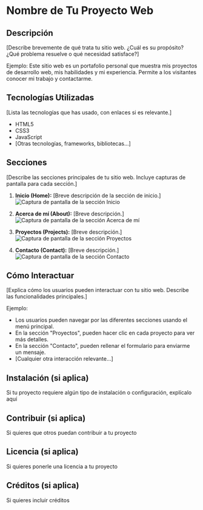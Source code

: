 # Nombre de Tu Proyecto Web

## Descripción

[Describe brevemente de qué trata tu sitio web.  ¿Cuál es su propósito?  ¿Qué problema resuelve o qué necesidad satisface?]

Ejemplo:
Este sitio web es un portafolio personal que muestra mis proyectos de desarrollo web, mis habilidades y mi experiencia. Permite a los visitantes conocer mi trabajo y contactarme.

## Tecnologías Utilizadas

[Lista las tecnologías que has usado, con enlaces si es relevante.]

*   HTML5
*   CSS3
*   JavaScript
*   [Otras tecnologías, frameworks, bibliotecas...]

## Secciones

[Describe las secciones principales de tu sitio web.  Incluye capturas de pantalla para cada sección.]

1.  **Inicio (Home):**
    [Breve descripción de la sección de inicio.]
    ![Captura de pantalla de la sección Inicio](ruta/a/captura-inicio.png)  <!-- ¡Añade las imágenes a tu repositorio! -->

2.  **Acerca de mí (About):**
    [Breve descripción.]
    ![Captura de pantalla de la sección Acerca de mí](ruta/a/captura-acerca.png)

3.  **Proyectos (Projects):**
    [Breve descripción.]
    ![Captura de pantalla de la sección Proyectos](ruta/a/captura-proyectos.png)

4.  **Contacto (Contact):**
    [Breve descripción.]
    ![Captura de pantalla de la sección Contacto](ruta/a/captura-contacto.png)

## Cómo Interactuar

[Explica cómo los usuarios pueden interactuar con tu sitio web.  Describe las funcionalidades principales.]

Ejemplo:
*   Los usuarios pueden navegar por las diferentes secciones usando el menú principal.
*   En la sección "Proyectos", pueden hacer clic en cada proyecto para ver más detalles.
*   En la sección "Contacto", pueden rellenar el formulario para enviarme un mensaje.
*   [Cualquier otra interacción relevante...]

## Instalación (si aplica)
Si tu proyecto requiere algún tipo de instalación o configuración, explícalo aquí

## Contribuir (si aplica)
Si quieres que otros puedan contribuir a tu proyecto

## Licencia (si aplica)
Si quieres ponerle una licencia a tu proyecto

## Créditos (si aplica)
Si quieres incluir créditos
